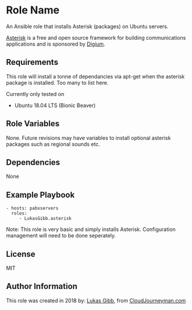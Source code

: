 Role Name
=========

An Ansible role that installs Asterisk (packages) on Ubuntu servers.

[Asterisk](https://www.asterisk.org/) is a free and open source framework for building communications applications 
and is sponsored by [Digium](https://www.digium.com/).

Requirements
------------

This role will install a tonne of dependancies via apt-get when the asterisk package is installed. Too many to list 
here.

Currently only tested on 
 - Ubuntu 18.04 LTS (Bionic Beaver)

Role Variables
--------------

None. Future revisions may have variables to install optional asterisk packages such as regional sounds etc.

Dependencies
------------

None

Example Playbook
----------------

    - hosts: pabxservers
      roles:
         - LukasGibb.asterisk

Note: This role is very basic and simply installs Asterisk. Configuration management will need to be done seperately.

License
-------

MIT

Author Information
------------------

This role was created in 2018 by:
[Lukas Gibb](https://github.com/LukasGibb), from [CloudJourneyman.com](http://www.cloudjourneyman.com/)
